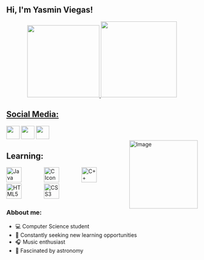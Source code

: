 ## Hi, I'm Yasmin Viegas!

<div align="center">

  <a href="https://github.com/yasyaaaas">
   
   <img height="190em" src="https://github-readme-stats.vercel.app/api?username=yasyaaaas&show_icons=true&theme=radical&include_all_commits=true"/>
    
   <img height="200em" src="https://github-readme-stats.vercel.app/api/top-langs/?username=yasyaaaas&layout=compact&langs_count=12&theme=omni"/>
 
</div>

 ## Social Media:
<div> 
  <a href="https://www.linkedin.com/in/yasmin-viegas-518948277/" target="_blank"><img src="https://img.shields.io/badge/-LinkedIn-%23333?style=for-the-badge&logo=linkedin&logoColor=white" target="_blank" style="height: 35px"></a> 
  <a href="https://www.instagram.com/yasmincassemiro_/" target="_blank"><img src="https://img.shields.io/badge/-Instagram-%23333?style=for-the-badge&logo=instagram&logoColor=white" target="_blank" style="height: 35px"></></a>
  <a href = "mailto: yasminviegas98@gmail.com" target="_blank"><img src="https://img.shields.io/badge/-Gmail-%23333?style=for-the-badge&logo=gmail&logoColor=white" target="_blank" style="height: 35px"></></a>
</br>
  <div style="display: inline_block">
   <img align="right" height="180em" alt="Image" src="https://media.giphy.com/media/fMVJt07QrNH3O/giphy-downsized.gif">
  </div>
</div>

## Learning:
<div style="display: inline_block" >
   <img style="height: 40px" alt="Java Icon" src="https://cdn.jsdelivr.net/gh/devicons/devicon/icons/java/java-plain.svg" />
   &nbsp;&nbsp;&nbsp;&nbsp;&nbsp;&nbsp;&nbsp;&nbsp;&nbsp;&nbsp;&nbsp;&nbsp;&nbsp;
   <img style="height: 40px" alt="C Icon" src="https://cdn.jsdelivr.net/gh/devicons/devicon/icons/c/c-line.svg"/>
   &nbsp;&nbsp;&nbsp;&nbsp;&nbsp;&nbsp;&nbsp;&nbsp;&nbsp;&nbsp;&nbsp;&nbsp;&nbsp;
   <img style="height: 40px" alt="C++ Icon" src="https://cdn.jsdelivr.net/gh/devicons/devicon/icons/cplusplus/cplusplus-line.svg"/>
   &nbsp;&nbsp;&nbsp;&nbsp;&nbsp;&nbsp;&nbsp;&nbsp;&nbsp;&nbsp;&nbsp;&nbsp;&nbsp;
   <img style="height: 40px" alt="HTML5 Icon" src="https://cdn.jsdelivr.net/gh/devicons/devicon/icons/html5/html5-plain-wordmark.svg" />
   &nbsp;&nbsp;&nbsp;&nbsp;&nbsp;&nbsp;&nbsp;&nbsp;&nbsp;&nbsp;&nbsp;&nbsp;&nbsp;
   <img style="height: 40px" alt="CSS3 Icon" src="https://cdn.jsdelivr.net/gh/devicons/devicon/icons/css3/css3-plain-wordmark.svg" />   
   &nbsp;&nbsp;&nbsp;&nbsp;&nbsp;&nbsp;&nbsp;&nbsp;&nbsp;&nbsp;&nbsp;&nbsp;&nbsp;
 </div>

 ### Abbout me: 
- 💻 Computer Science student
- 🪩 Constantly seeking new learning opportunities
- 🎧 Music enthusiast
- 🔭 Fascinated by astronomy

<!--
A um passo de me jogar de uma ponte AAAAAAAAAAAAAAAAAAAAAAAAAA
(Taylor Swift te amo!!!!)
--> 
